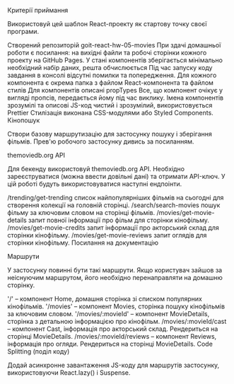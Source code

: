 Критерії приймання

Використовуй цей шаблон React-проекту як стартову точку своєї програми.

Створений репозиторій goit-react-hw-05-movies
При здачі домашньої роботи є посилання: на вихідні файли та робочі сторінки кожного проекту на GitHub Pages.
У стані компонентів зберігається мінімально необхідний набір даних, решта обчислюється
Під час запуску коду завдання в консолі відсутні помилки та попередження.
Для кожного компонента є окрема папка з файлом React-компонента та файлом стилів
Для компонентів описані propTypes
Все, що компонент очікує у вигляді пропсів, передається йому під час виклику.
Імена компонентів зрозумілі та описові
JS-код чистий і зрозумілий, використовується Prettier
Стилізація виконана CSS-модулями або Styled Components.
Кінопошук​

Створи базову маршрутизацію для застосунку пошуку і зберігання фільмів. Прев'ю робочого застосунку дивись за посиланням.

themoviedb.org API​

Для бекенду використовуй themoviedb.org API. Необхідно зареєструватися (можна ввести довільні дані) та отримати API-ключ. У цій роботі будуть використовуватися наступні ендпоінти.

/trending/get-trending список найпопулярніших фільмів на сьогодні для створення колекції на головній сторінці.
/search/search-movies пошук фільму за ключовим словом на сторінці фільмів.
/movies/get-movie-details запит повної інформації про фільм для сторінки кінофільму.
/movies/get-movie-credits запит інформації про акторський склад для сторінки кінофільму.
/movies/get-movie-reviews запит оглядів для сторінки кінофільму.
Посилання на документацію

Маршрути​

У застосунку повинні бути такі маршрути. Якщо користувач зайшов за неіснуючим маршрутом, його необхідно перенаправляти на домашню сторінку.

'/' – компонент Home, домашня сторінка зі списком популярних кінофільмів.
'/movies' – компонент Movies, сторінка пошуку кінофільмів за ключовим словом.
'/movies/:movieId' – компонент MovieDetails, сторінка з детальною інформацією про кінофільм.
/movies/:movieId/cast – компонент Cast, інформація про акторський склад. Рендериться на сторінці MovieDetails.
/movies/:movieId/reviews – компонент Reviews, інформація про огляди. Рендериться на сторінці MovieDetails.
Code Splitting (поділ коду)​

Додай асинхронне завантаження JS-коду для маршрутів застосунку, використовуючи React.lazy() і Suspense.